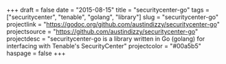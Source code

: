 +++
draft = false
date = "2015-08-15"
title = "securitycenter-go"
tags = ["securitycenter", "tenable", "golang", "library"]
slug = "securitycenter-go"
projectlink = "https://godoc.org/github.com/austindizzy/securitycenter-go"
projectsource = "https://github.com/austindizzy/securitycenter-go"
projectdesc = "securitycenter-go is a library written in Go (golang) for interfacing with Tenable's SecurityCenter"
projectcolor = "#00a5b5"
haspage = false
+++